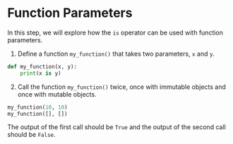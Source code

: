 # Function Parameters

In this step, we will explore how the `is` operator can be used with function parameters.

1. Define a function `my_function()` that takes two parameters, `x` and `y`.

```python
def my_function(x, y):
    print(x is y)
```

2. Call the function `my_function()` twice, once with immutable objects and once with mutable objects.

```python
my_function(10, 10)
my_function([], [])
```

The output of the first call should be `True` and the output of the second call should be `False`.
